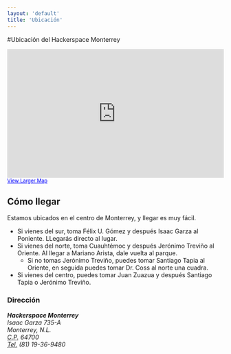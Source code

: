 ```yaml
---
layout: 'default'
title: 'Ubicación'
---
```


#Ubicación del Hackerspace Monterrey

<div id="mapa">
		<iframe width="100%" height="300px" frameborder="0" scrolling="no" marginheight="0" marginwidth="0" src="https://maps.google.com/maps?q=25.679905,-100.30759&amp;num=1&amp;ie=UTF8&amp;t=v&amp;source=embed&amp;z=14&amp;ll=25.679866,-100.307606&amp;output=embed"></iframe><br /><small><a href="https://maps.google.com/maps?q=25.679905,-100.30759&amp;num=1&amp;ie=UTF8&amp;t=v&amp;source=embed&amp;z=14&amp;ll=25.679866,-100.307606" style="color:#0000FF;text-align:left">View Larger Map</a></small>
</div>

<div class="row">
  <div class="span9">
    <h2>Cómo llegar</h2>
    Estamos ubicados en el centro de Monterrey, y llegar es muy fácil.
    <ul>
      <li>Si vienes del sur, toma Félix U. Gómez y después Isaac Garza al Poniente. LLegarás directo al lugar.</li>
      <li>
        Si vienes del norte, toma Cuauhtémoc y después Jerónimo Treviño al Oriente. Al llegar a Mariano Arista, dale vuelta al parque.
        <ul>
          <li>Si no tomas Jerónimo Treviño, puedes tomar Santiago Tapia al Oriente, en seguida puedes tomar Dr. Coss al norte una cuadra.</li>
        </ul>
      </li>
      <li>Si vienes del centro, puedes tomar Juan Zuazua y después Santiago Tapia o Jerónimo Treviño.</li>
    </ul>
  </div>
  <div class="span3">
    <h3>Dirección</h3>
    <address>
      <strong>Hackerspace Monterrey</strong><br>
      Isaac Garza 735-A<br>
      Monterrey, N.L.<br>
      <abbr title="Código postal">C.P.</abbr> 64700<br>
      <abbr title="Teléfono">Tel.</abbr> (81) 19-36-9480
    </address>
  </div>
</div>